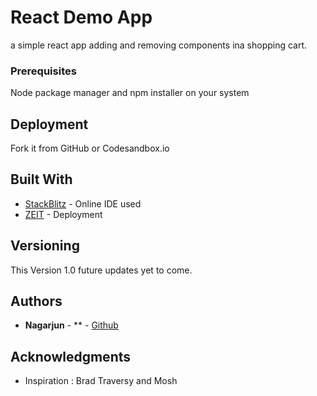 # React Demo App

a simple react app adding and removing components ina shopping cart.

### Prerequisites

Node package manager and npm installer on your system

## Deployment

Fork it from GitHub or Codesandbox.io

## Built With

* [StackBlitz](https://stackblitz.com/) - Online IDE used
* [ZEIT](https://zeit.co/) - Deployment


## Versioning

This Version 1.0 future updates yet to come. 

## Authors

* **Nagarjun** - ** - [Github](https://github.com/nagarjundeepak)

## Acknowledgments

* Inspiration : Brad Traversy and Mosh
